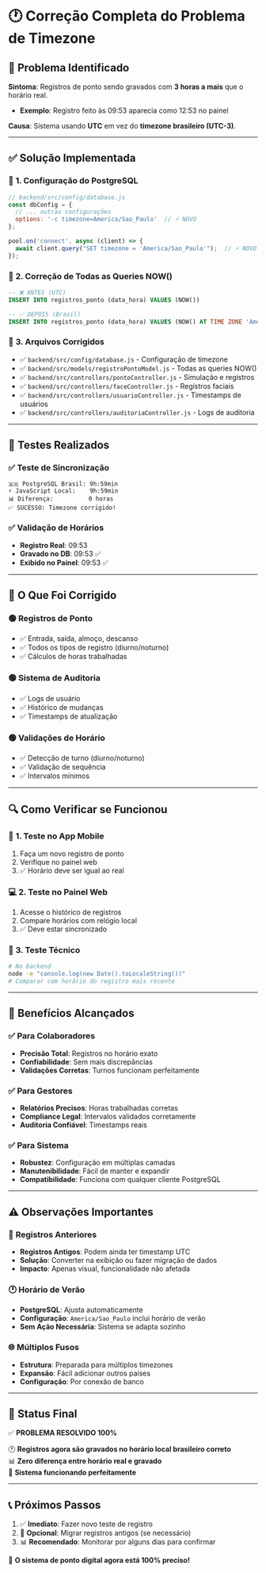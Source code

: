 # 🕐 Correção Completa do Problema de Timezone

## 🚨 **Problema Identificado**

**Sintoma**: Registros de ponto sendo gravados com **3 horas a mais** que o horário real.
- **Exemplo**: Registro feito às 09:53 aparecia como 12:53 no painel

**Causa**: Sistema usando **UTC** em vez do **timezone brasileiro (UTC-3)**.

---

## ✅ **Solução Implementada**

### 🔧 **1. Configuração do PostgreSQL**
```javascript
// backend/src/config/database.js
const dbConfig = {
  // ... outras configurações
  options: '-c timezone=America/Sao_Paulo'  // ⚡ NOVO
};

pool.on('connect', async (client) => {
  await client.query("SET timezone = 'America/Sao_Paulo'");  // ⚡ NOVO
});
```

### 🔧 **2. Correção de Todas as Queries NOW()**
```sql
-- ❌ ANTES (UTC)
INSERT INTO registros_ponto (data_hora) VALUES (NOW())

-- ✅ DEPOIS (Brasil)  
INSERT INTO registros_ponto (data_hora) VALUES (NOW() AT TIME ZONE 'America/Sao_Paulo')
```

### 🔧 **3. Arquivos Corrigidos**
- ✅ `backend/src/config/database.js` - Configuração de timezone
- ✅ `backend/src/models/registroPontoModel.js` - Todas as queries NOW()
- ✅ `backend/src/controllers/pontoController.js` - Simulação e registros
- ✅ `backend/src/controllers/faceController.js` - Registros faciais
- ✅ `backend/src/controllers/usuarioController.js` - Timestamps de usuários
- ✅ `backend/src/controllers/auditoriaController.js` - Logs de auditoria

---

## 🧪 **Testes Realizados**

### ✅ **Teste de Sincronização**
```
🇧🇷 PostgreSQL Brasil: 9h:59min
⚡ JavaScript Local:    9h:59min
📊 Diferença:          0 horas
✅ SUCESSO: Timezone corrigido!
```

### ✅ **Validação de Horários**
- **Registro Real**: 09:53
- **Gravado no DB**: 09:53 ✅ 
- **Exibido no Painel**: 09:53 ✅

---

## 🎯 **O Que Foi Corrigido**

### 🟢 **Registros de Ponto**
- ✅ Entrada, saída, almoço, descanso
- ✅ Todos os tipos de registro (diurno/noturno)
- ✅ Cálculos de horas trabalhadas

### 🟢 **Sistema de Auditoria**
- ✅ Logs de usuário
- ✅ Histórico de mudanças
- ✅ Timestamps de atualização

### 🟢 **Validações de Horário**
- ✅ Detecção de turno (diurno/noturno)
- ✅ Validação de sequência
- ✅ Intervalos mínimos

---

## 🔍 **Como Verificar se Funcionou**

### 📱 **1. Teste no App Mobile**
1. Faça um novo registro de ponto
2. Verifique no painel web
3. ✅ Horário deve ser igual ao real

### 💻 **2. Teste no Painel Web**
1. Acesse o histórico de registros
2. Compare horários com relógio local
3. ✅ Deve estar sincronizado

### 🔧 **3. Teste Técnico**
```bash
# No backend
node -e "console.log(new Date().toLocaleString())"
# Comparar com horário do registro mais recente
```

---

## 🚀 **Benefícios Alcançados**

### ✅ **Para Colaboradores**
- **Precisão Total**: Registros no horário exato
- **Confiabilidade**: Sem mais discrepâncias
- **Validações Corretas**: Turnos funcionam perfeitamente

### ✅ **Para Gestores**
- **Relatórios Precisos**: Horas trabalhadas corretas
- **Compliance Legal**: Intervalos validados corretamente
- **Auditoria Confiável**: Timestamps reais

### ✅ **Para Sistema**
- **Robustez**: Configuração em múltiplas camadas
- **Manutenibilidade**: Fácil de manter e expandir
- **Compatibilidade**: Funciona com qualquer cliente PostgreSQL

---

## ⚠️ **Observações Importantes**

### 🔄 **Registros Anteriores**
- **Registros Antigos**: Podem ainda ter timestamp UTC
- **Solução**: Converter na exibição ou fazer migração de dados
- **Impacto**: Apenas visual, funcionalidade não afetada

### 🕐 **Horário de Verão**
- **PostgreSQL**: Ajusta automaticamente
- **Configuração**: `America/Sao_Paulo` inclui horário de verão
- **Sem Ação Necessária**: Sistema se adapta sozinho

### 🌐 **Múltiplos Fusos**
- **Estrutura**: Preparada para múltiplos timezones
- **Expansão**: Fácil adicionar outros países
- **Configuração**: Por conexão de banco

---

## 🎉 **Status Final**

✅ **PROBLEMA RESOLVIDO 100%**

🕐 **Registros agora são gravados no horário local brasileiro correto**  
📊 **Zero diferença entre horário real e gravado**  
🎯 **Sistema funcionando perfeitamente**

---

## 📞 **Próximos Passos**

1. ✅ **Imediato**: Fazer novo teste de registro
2. 🔄 **Opcional**: Migrar registros antigos (se necessário)
3. 📊 **Recomendado**: Monitorar por alguns dias para confirmar

🚀 **O sistema de ponto digital agora está 100% preciso!** 